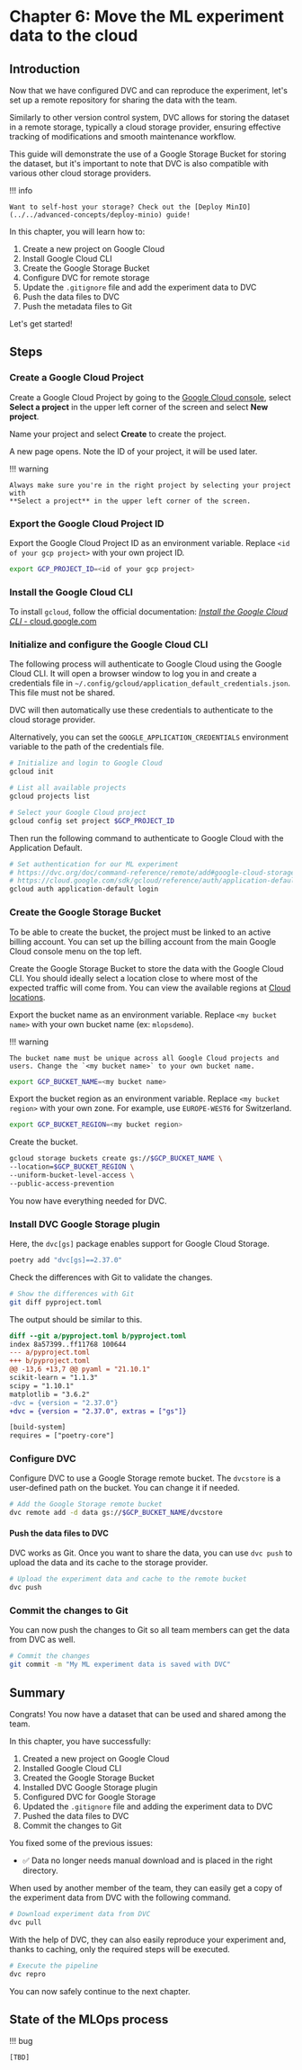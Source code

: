 # Chapter 6: Move the ML experiment data to the cloud

## Introduction

Now that we have configured DVC and can reproduce the experiment, let's set up
a remote repository for sharing the data with the team.

Similarly to other version control system, DVC allows for storing the dataset in
a remote storage, typically a cloud storage provider, ensuring effective tracking
of modifications and smooth maintenance workflow.

This guide will demonstrate the use of a Google Storage Bucket for storing the
dataset, but it's important to note that DVC is also compatible with various
other cloud storage providers.

!!! info

    Want to self-host your storage? Check out the [Deploy MinIO](../../advanced-concepts/deploy-minio) guide!

In this chapter, you will learn how to:

1. Create a new project on Google Cloud
2. Install Google Cloud CLI
3. Create the Google Storage Bucket
4. Configure DVC for remote storage
5. Update the `.gitignore` file and add the experiment data to DVC
6. Push the data files to DVC
7. Push the metadata files to Git

Let's get started!

## Steps

### Create a Google Cloud Project

Create a Google Cloud Project by going to the [Google Cloud
console](https://console.cloud.google.com/), select **Select a project** in the
upper left corner of the screen and select **New project**.

Name your project and select **Create** to create the project.

A new page opens. Note the ID of your project, it will be used later.

!!! warning

    Always make sure you're in the right project by selecting your project with
    **Select a project** in the upper left corner of the screen.

### Export the Google Cloud Project ID

Export the Google Cloud Project ID as an environment variable. Replace
`<id of your gcp project>` with your own project ID.

```sh title="Execute the following command(s) in a terminal"
export GCP_PROJECT_ID=<id of your gcp project>
```

### Install the Google Cloud CLI

To install `gcloud`, follow the official documentation: [_Install the Google
Cloud CLI_ - cloud.google.com](https://cloud.google.com/sdk/docs/install-sdk)

### Initialize and configure the Google Cloud CLI

The following process will authenticate to Google Cloud using the Google Cloud
CLI. It will open a browser window to log you in and create a credentials file
in `~/.config/gcloud/application_default_credentials.json`. This file must not
be shared.

DVC will then automatically use these credentials to authenticate to the cloud
storage provider.

Alternatively, you can set the `GOOGLE_APPLICATION_CREDENTIALS` environment
variable to the path of the credentials file.

```sh title="Execute the following command(s) in a terminal"
# Initialize and login to Google Cloud
gcloud init

# List all available projects
gcloud projects list

# Select your Google Cloud project
gcloud config set project $GCP_PROJECT_ID
```

Then run the following command to authenticate to Google Cloud with the Application Default.

```sh title="Execute the following command(s) in a terminal"
# Set authentication for our ML experiment
# https://dvc.org/doc/command-reference/remote/add#google-cloud-storage
# https://cloud.google.com/sdk/gcloud/reference/auth/application-default/login
gcloud auth application-default login
```

### Create the Google Storage Bucket

To be able to create the bucket, the project must be linked to an active billing account. You can set up the billing account from the main Google Cloud console menu on the top left.

Create the Google Storage Bucket to store the data with the Google Cloud CLI. You should ideally select a location close to where most of the expected traffic will come from. You can view the available regions at [Cloud locations](https://cloud.google.com/about/locations).

Export the bucket name as an environment variable. Replace `<my bucket name>` with your own bucket name (ex: `mlopsdemo`).

!!! warning

    The bucket name must be unique across all Google Cloud projects and users. Change the `<my bucket name>` to your own bucket name.

```sh title="Execute the following command(s) in a terminal"
export GCP_BUCKET_NAME=<my bucket name>
```

Export the bucket region as an environment variable. Replace `<my bucket region>` with your own zone. For example, use `EUROPE-WEST6` for Switzerland.

```sh title="Execute the following command(s) in a terminal"
export GCP_BUCKET_REGION=<my bucket region>
```

Create the bucket.

```sh title="Execute the following command(s) in a terminal"
gcloud storage buckets create gs://$GCP_BUCKET_NAME \
--location=$GCP_BUCKET_REGION \
--uniform-bucket-level-access \
--public-access-prevention
```

You now have everything needed for DVC.

### Install DVC Google Storage plugin

Here, the `dvc[gs]` package enables support for Google Cloud Storage.

```sh title="Execute the following command(s) in a terminal"
poetry add "dvc[gs]==2.37.0"
```
Check the differences with Git to validate the changes.

```sh title="Execute the following command(s) in a terminal"
# Show the differences with Git
git diff pyproject.toml
```

The output should be similar to this.

```diff
diff --git a/pyproject.toml b/pyproject.toml
index 8a57399..ff11768 100644
--- a/pyproject.toml
+++ b/pyproject.toml
@@ -13,6 +13,7 @@ pyaml = "21.10.1"
scikit-learn = "1.1.3"
scipy = "1.10.1"
matplotlib = "3.6.2"
-dvc = {version = "2.37.0"}
+dvc = {version = "2.37.0", extras = ["gs"]}

[build-system]
requires = ["poetry-core"]
```

### Configure DVC

Configure DVC to use a Google Storage remote bucket. The `dvcstore` is a user-defined path on the bucket. You can change it if needed.

```sh title="Execute the following command(s) in a terminal"
# Add the Google Storage remote bucket
dvc remote add -d data gs://$GCP_BUCKET_NAME/dvcstore
```

#### Push the data files to DVC

DVC works as Git. Once you want to share the data, you can use `dvc push` to
upload the data and its cache to the storage provider.

```sh title="Execute the following command(s) in a terminal"
# Upload the experiment data and cache to the remote bucket
dvc push
```

### Commit the changes to Git

You can now push the changes to Git so all team members can get the data from
DVC as well.

```sh title="Execute the following command(s) in a terminal"
# Commit the changes
git commit -m "My ML experiment data is saved with DVC"
```

## Summary

Congrats! You now have a dataset that can be used and shared among the team.

In this chapter, you have successfully:

1. Created a new project on Google Cloud
2. Installed Google Cloud CLI
3. Created the Google Storage Bucket
4. Installed DVC Google Storage plugin
5. Configured DVC for Google Storage
6. Updated the `.gitignore` file and adding the experiment data to DVC
7. Pushed the data files to DVC
8. Commit the changes to Git

You fixed some of the previous issues:

- ✅ Data no longer needs manual download and is placed in the right directory.

When used by another member of the team, they can easily get a copy of the
experiment data from DVC with the following command.

```sh title="Execute the following command(s) in a terminal"
# Download experiment data from DVC
dvc pull
```

With the help of DVC, they can also easily reproduce your experiment and,
thanks to caching, only the required steps will be executed.

```sh title="Execute the following command(s) in a terminal"
# Execute the pipeline
dvc repro
```

You can now safely continue to the next chapter.

## State of the MLOps process

!!! bug

`[TBD]`
